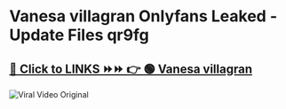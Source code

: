 
 # Vanesa villagran Onlyfans Leaked - Update Files qr9fg

## <h2><a href="https://clipsfans.com/Vanesa_villagran&ref=git">🔗 Click to LINKS ⏩⏩ 👉 🟢 Vanesa villagran </a></h2>

<a href="https://clipsfans.com/Vanesa_villagran&ref=git" rel="nofollow" data-target="animated-image.originalLink"><img src="https://i.ibb.co.com/xMMVF88/686577567.gif" alt="Viral Video Original" style="max-width: 100%; display: inline-block;" data-target="animated-image.originalImage"></a>

